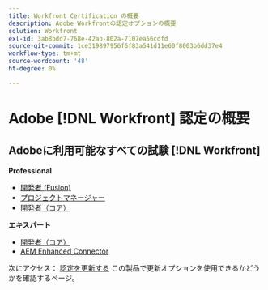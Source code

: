 ```yaml
---
title: Workfront Certification の概要
description: Adobe Workfrontの認定オプションの概要
solution: Workfront
exl-id: 3ab8bdd7-768e-42ab-802a-7107ea56cdfd
source-git-commit: 1ce319897956f6f83a541d11e60f8003b6dd37e4
workflow-type: tm+mt
source-wordcount: '48'
ht-degree: 0%

---
```


# Adobe [!DNL Workfront] 認定の概要

## Adobeに利用可能なすべての試験 [!DNL Workfront]

**Professional**

* [開発者 (Fusion)](/help/certifications/aw/aw-fusion-p-developer.md) <!--AD0-E902-->
* [プロジェクトマネージャー](/help/certifications/aw/aw-p-project-manager.md) <!--AD0-E903-->
* [開発者（コア）](/help/certifications/aw/aw-core-p-developer-23-12.md) <!--AD0-E908-->

**エキスパート**

* [開発者（コア）](/help/certifications/aw/aw-core-e-developer-23-08.md) <!--AD0-E907-->
* [AEM Enhanced Connector](/help/certifications/aw/aw-aem-e-connector.md) <!--AD0-E906-->

次にアクセス： [認定を更新する](/help/certifications/renew.md) この製品で更新オプションを使用できるかどうかを確認するページ。

